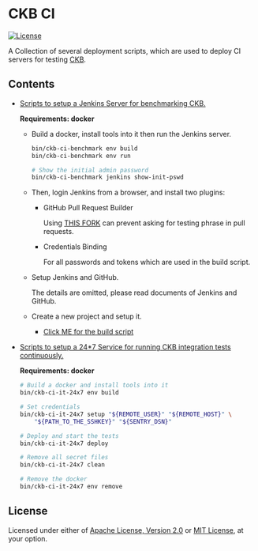 # CKB CI

[![License]](#license)

A Collection of several deployment scripts, which are used to deploy CI
servers for testing [CKB].

## Contents

- [Scripts to setup a Jenkins Server for benchmarking CKB.](benchmark/bin/ckb-ci-benchmark)

  **Requirements: docker**

  - Build a docker, install tools into it then run the Jenkins server.

    ```bash
    bin/ckb-ci-benchmark env build
    bin/ckb-ci-benchmark env run

    # Show the initial admin password
    bin/ckb-ci-benchmark jenkins show-init-pswd
    ```

  - Then, login Jenkins from a browser, and install two plugins:

    - GitHub Pull Request Builder

      Using [THIS FORK](https://github.com/yangby-cryptape/ghprb-plugin/tree/customized) can prevent asking for testing phrase in pull requests.

    - Credentials Binding

      For all passwords and tokens which are used in the build script.

  - Setup Jenkins and GitHub.

    The details are omitted, please read documents of Jenkins and GitHub.

  - Create a new project and setup it.

    - [Click ME for the build script](benchmark/etc/jenkins/scripts/benchmark-ckb.sh)

- [Scripts to setup a 24\*7 Service for running CKB integration tests continuously.](it-24x7/bin/ckb-ci-it-24x7)

  **Requirements: docker**

  ```bash
  # Build a docker and install tools into it
  bin/ckb-ci-it-24x7 env build

  # Set credentials
  bin/ckb-ci-it-24x7 setup "${REMOTE_USER}" "${REMOTE_HOST}" \
      "${PATH_TO_THE_SSHKEY}" "${SENTRY_DSN}"

  # Deploy and start the tests
  bin/ckb-ci-it-24x7 deploy

  # Remove all secret files
  bin/ckb-ci-it-24x7 clean

  # Remove the docker
  bin/ckb-ci-it-24x7 env remove
  ```

[License]: https://img.shields.io/badge/License-Apache--2.0%20OR%20MIT-blue.svg

## License

Licensed under either of [Apache License, Version 2.0] or [MIT License], at
your option.

[Apache License, Version 2.0]: LICENSE-APACHE
[MIT License]: LICENSE-MIT

[CKB]: https://github.com/nervosnetwork/ckb
